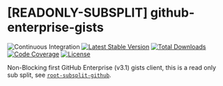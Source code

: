 # [READONLY-SUBSPLIT] github-enterprise-gists


![Continuous Integration](https://github.com/php-api-clients/github-enterprise-gists/workflows/Continuous%20Integration/badge.svg)
[![Latest Stable Version](https://poser.pugx.org/api-clients/github-enterprise-gists/v/stable.png)](https://packagist.org/packages/api-clients/github-enterprise-gists)
[![Total Downloads](https://poser.pugx.org/api-clients/github-enterprise-gists/downloads.png)](https://packagist.org/packages/api-clients/github-enterprise-gists)
[![Code Coverage](https://scrutinizer-ci.com/g/php-api-clients/github-enterprise-gists/badges/coverage.png?b==)](https://scrutinizer-ci.com/g/php-api-clients/github-enterprise-gists/?branch=)
[![License](https://poser.pugx.org/api-clients/github-enterprise-gists/license.png)](https://packagist.org/packages/api-clients/github-enterprise-gists)

Non-Blocking first GitHub Enterprise (v3.1) gists client, this is a read only sub split, see [`root-subsplit-github`](https://github.com/php-api-clients/root-subsplit-github).
